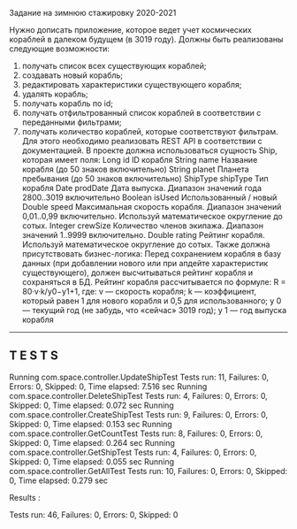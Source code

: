 Задание на зимнюю стажировку 2020-2021

Нужно дописать приложение, которое ведет учет космических кораблей в далеком
будущем (в 3019 году). Должны быть реализованы следующие возможности:
1. получать список всех существующих кораблей;
2. создавать новый корабль;
3. редактировать характеристики существующего корабля;
4. удалять корабль;
5. получать корабль по id;
6. получать отфильтрованный список кораблей в соответствии с переданными
фильтрами;
7. получать количество кораблей, которые соответствуют фильтрам.
Для этого необходимо реализовать REST API в соответствии с документацией.
В проекте должна использоваться сущность Ship, которая имеет поля:
Long id
ID корабля
String name
Название корабля (до 50 знаков включительно)
String planet
Планета пребывания (до 50 знаков включительно)
ShipType shipType Тип корабля
Date prodDate
Дата выпуска.
Диапазон значений года 2800..3019 включительно
Boolean isUsed
Использованный / новый
Double speed
Максимальная скорость корабля. Диапазон значений
0,01..0,99 включительно. Используй математическое
округление до сотых.
Integer crewSize
Количество членов экипажа. Диапазон значений
1..9999 включительно.
Double rating
Рейтинг корабля. Используй математическое
округление до сотых.
Также должна присутствовать бизнес-логика:
Перед сохранением корабля в базу данных (при добавлении нового или при апдейте
характеристик существующего), должен высчитываться рейтинг корабля и сохраняться в
БД.
Рейтинг корабля рассчитывается по формуле: R = 80·v·k/y0−y1+1, где:
v — скорость корабля;
k — коэффициент, который равен 1 для нового корабля и 0,5 для использованного;
y 0 — текущий год (не забудь, что «сейчас» 3019 год);
y 1 — год выпуска корабля

-------------------------------------------------------
 T E S T S
-------------------------------------------------------
Running com.space.controller.UpdateShipTest
Tests run: 11, Failures: 0, Errors: 0, Skipped: 0, Time elapsed: 7.516 sec
Running com.space.controller.DeleteShipTest
Tests run: 4, Failures: 0, Errors: 0, Skipped: 0, Time elapsed: 0.072 sec
Running com.space.controller.CreateShipTest
Tests run: 9, Failures: 0, Errors: 0, Skipped: 0, Time elapsed: 0.153 sec
Running com.space.controller.GetCountTest
Tests run: 8, Failures: 0, Errors: 0, Skipped: 0, Time elapsed: 0.264 sec
Running com.space.controller.GetShipTest
Tests run: 4, Failures: 0, Errors: 0, Skipped: 0, Time elapsed: 0.055 sec
Running com.space.controller.GetAllTest
Tests run: 10, Failures: 0, Errors: 0, Skipped: 0, Time elapsed: 0.279 sec

Results :

Tests run: 46, Failures: 0, Errors: 0, Skipped: 0
